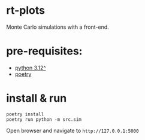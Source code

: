 # rt-plots

Monte Carlo simulations with a front-end.

# pre-requisites:  

* [python 3.12^](https://www.python.org/downloads/)
* [poetry](https://python-poetry.org/)

# install & run

```
poetry install
poetry run python -m src.sim
```

Open browser and navigate to `http://127.0.0.1:5000`
